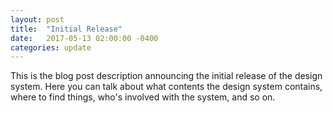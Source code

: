 ```yaml
---
layout: post
title:  "Initial Release"
date:   2017-05-13 02:00:00 -0400
categories: update
---
```


This is the blog post description announcing the initial release of the design system. Here you can talk about what contents the design system contains, where to find things, who's involved with the system, and so on.
